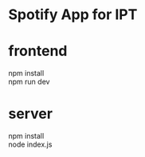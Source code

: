 # Spotify App for IPT

# frontend
npm install <br />
npm run dev

# server
npm install <br />
node index.js
